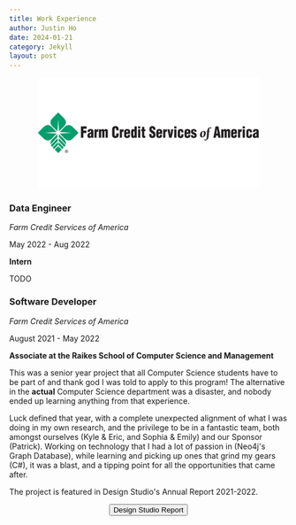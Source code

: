 ```yaml
---
title: Work Experience
author: Justin Ho
date: 2024-01-21
category: Jekyll
layout: post
---
```


<div style="text-align: center"><img src="https://github.com/justinhjy1004/justinhjy1004.github.io/blob/master/assets/FCSA_logo.png?raw=true" width="400" /></div>

### Data Engineer

*Farm Credit Services of America*

May 2022 - Aug 2022

**Intern**

TODO

### Software Developer
*Farm Credit Services of America*

August 2021 - May 2022

**Associate at the Raikes School of Computer Science and Management**

This was a senior year project that all Computer Science students have to be part of and thank god I was told to apply to this program! The alternative in the **actual** Computer Science department was a disaster, and nobody ended up learning anything from that experience. 

Luck defined that year, with a complete unexpected alignment of what I was doing in my own research, and the privilege to be in a fantastic team, both amongst ourselves (Kyle & Eric, and Sophia & Emily) and our Sponsor (Patrick). Working on technology that I had a lot of passion in (Neo4j's Graph Database), while learning and picking up ones that grind my gears (C#), it was a blast, and a tipping point for all the opportunities that came after. 

The project is featured in Design Studio's Annual Report 2021-2022.

<div style="text-align: center">
<a href = "https://raikes.unl.edu/DesignStudioAnnualReport2022.pdf" target="_blank">
<button class="button-23"> <i class="fa fa-file-pdf-o"></i> Design Studio Report
</button>
</a>
</div>


